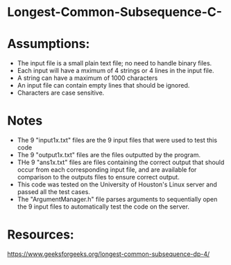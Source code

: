 # Longest-Common-Subsequence-C-

# Assumptions:
- The input file is a small plain text file; no need to handle binary files.
- Each input will have a mximum of 4 strings or 4 lines in the input file.
- A string can have a maximum of 1000 characters
- An input file can contain empty lines that should be ignored.
- Characters are case sensitive.

# Notes
- The 9 "input1x.txt" files are the 9 input files that were used to test this code
- The 9 "output1x.txt" files are the files outputted by the program.
- THe 9 "ans1x.txt" files are files containing the correct output that should occur from each corresponding input file, and are available      for comparison to the outputs files to ensure correct output. 
- This code was tested on the University of Houston's Linux server and passed all the test cases.
- The "ArgumentManager.h" file parses arguments to sequentially open the 9 input files to automatically test the code on the server.

# Resources:

https://www.geeksforgeeks.org/longest-common-subsequence-dp-4/
